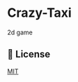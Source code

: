 # Crazy-Taxi
2d game

## 📝 License

[MIT](https://github.com/Ahmed2021B/Crazy-Taxi/blob/main/LICENSE)
